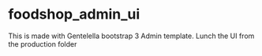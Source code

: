 # foodshop_admin_ui
This is made with Gentelella bootstrap 3 Admin template. Lunch the UI from the production folder
